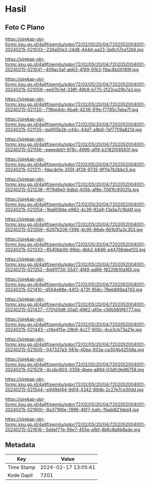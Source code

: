 # Hasil

## Foto C Plano

https://sirekap-obj-formc.kpu.go.id/4a9f/pemilu/pdpr/72/02/05/20/04/7202052004001-20240215-021033--226a50e3-24d8-444d-aa23-3a9c57ce12b6.jpg

https://sirekap-obj-formc.kpu.go.id/4a9f/pemilu/pdpr/72/02/05/20/04/7202052004001-20240215-021041--409ac5af-ab63-4f89-91b3-f9ac8b06189f.jpg

https://sirekap-obj-formc.kpu.go.id/4a9f/pemilu/pdpr/72/02/05/20/04/7202052004001-20240215-021059--ee07b7ef-338f-49b9-b775-2f23ce29b7a3.jpg

https://sirekap-obj-formc.kpu.go.id/4a9f/pemilu/pdpr/72/02/05/20/04/7202052004001-20240215-021120--719be4dc-6ba6-4236-91fe-f7785c7eba7f.jpg

https://sirekap-obj-formc.kpu.go.id/4a9f/pemilu/pdpr/72/02/05/20/04/7202052004001-20240215-021135--ba905b2b-c44c-43d7-a8b6-7af7709a821d.jpg

https://sirekap-obj-formc.kpu.go.id/4a9f/pemilu/pdpr/72/02/05/20/04/7202052004001-20240215-021156--eaeedeb1-978c-4996-aff9-b2182f08583f.jpg

https://sirekap-obj-formc.kpu.go.id/4a9f/pemilu/pdpr/72/02/05/20/04/7202052004001-20240215-021211--fdacde1e-355f-4f28-9735-9f11e7b2bbc5.jpg

https://sirekap-obj-formc.kpu.go.id/4a9f/pemilu/pdpr/72/02/05/20/04/7202052004001-20240215-021238--ff79d8e0-8dbd-405b-af8e-7081fc9002fa.jpg

https://sirekap-obj-formc.kpu.go.id/4a9f/pemilu/pdpr/72/02/05/20/04/7202052004001-20240215-021254--16a609da-e962-4c39-92a9-f3a5a7c18d4f.jpg

https://sirekap-obj-formc.kpu.go.id/4a9f/pemilu/pdpr/72/02/05/20/04/7202052004001-20240215-021309--6297b206-f396-4c95-86eb-6b1b91a3c353.jpg

https://sirekap-obj-formc.kpu.go.id/4a9f/pemilu/pdpr/72/02/05/20/04/7202052004001-20240215-021333--6540bb00-99dc-4bb2-b846-e44766deef20.jpg

https://sirekap-obj-formc.kpu.go.id/4a9f/pemilu/pdpr/72/02/05/20/04/7202052004001-20240215-021352--8d41f730-3547-4f49-ad66-18229b10a165.jpg

https://sirekap-obj-formc.kpu.go.id/4a9f/pemilu/pdpr/72/02/05/20/04/7202052004001-20240215-021410--d564e88e-44f3-473f-958c-78eb899ad743.jpg

https://sirekap-obj-formc.kpu.go.id/4a9f/pemilu/pdpr/72/02/05/20/04/7202052004001-20240215-021427--f701d3d8-20a0-4962-af0e-c56b569f6777.jpg

https://sirekap-obj-formc.kpu.go.id/4a9f/pemilu/pdpr/72/02/05/20/04/7202052004001-20240215-021443--cf4e4f5e-29b9-4c27-900c-4ce3cb73a21e.jpg

https://sirekap-obj-formc.kpu.go.id/4a9f/pemilu/pdpr/72/02/05/20/04/7202052004001-20240215-021505--047327a3-581e-40ea-933a-ca304b42558a.jpg

https://sirekap-obj-formc.kpu.go.id/4a9f/pemilu/pdpr/72/02/05/20/04/7202052004001-20240215-021529--4ccbc803-3358-4bee-a86d-03dfc9e86758.jpg

https://sirekap-obj-formc.kpu.go.id/4a9f/pemilu/pdpr/72/02/05/20/04/7202052004001-20240215-021544--e949ef44-9d14-4342-89db-2c27e7ce30dd.jpg

https://sirekap-obj-formc.kpu.go.id/4a9f/pemilu/pdpr/72/02/05/20/04/7202052004001-20240215-021600--8a37166e-7896-46f7-bafc-1faab821ded4.jpg

https://sirekap-obj-formc.kpu.go.id/4a9f/pemilu/pdpr/72/02/05/20/04/7202052004001-20240215-021616--3ddef77e-56e7-455e-afbf-4b6c8a6b8ade.jpg


## Metadata

| Key        | Value               |
| ---------- | ------------------- |
| Time Stamp | 2024-02-17 13:05:41 |
| Kode Dapil | 7201                |



